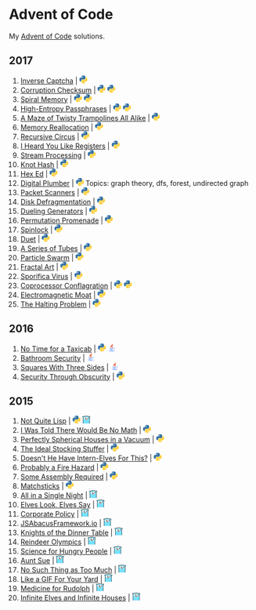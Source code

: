 # Advent of Code
My [Advent of Code](http://adventofcode.com/) solutions.

## 2017

1. [Inverse Captcha](https://adventofcode.com/2017/day/1) | [![Python](/images/pythonlogo.png)](/2017/one.py)
1. [Corruption Checksum](https://adventofcode.com/2017/day/2) | [![Python](/images/pythonlogo.png)](/2017/two_a.py) [![Python](/images/pythonlogo.png)](/2017/two_b.py)
1. [Spiral Memory](https://adventofcode.com/2017/day/3) | [![Python](/images/pythonlogo.png)](/2017/three_a.py) [![Python](/images/pythonlogo.png)](/2017/three_b.py)
1. [High-Entropy Passphrases](https://adventofcode.com/2017/day/4) | [![Python](/images/pythonlogo.png)](/2017/four_a.py) [![Python](/images/pythonlogo.png)](/2017/four_b.py)
1. [A Maze of Twisty Trampolines All Alike](https://adventofcode.com/2017/day/5) | [![Python](/images/pythonlogo.png)](/2017/five.py)
1. [Memory Reallocation](https://adventofcode.com/2017/day/6) | [![Python](/images/pythonlogo.png)](/2017/six.py)
1. [Recursive Circus](https://adventofcode.com/2017/day/7) | [![Python](/images/pythonlogo.png)](/2017/seven.py)
1. [I Heard You Like Registers](https://adventofcode.com/2017/day/8) | [![Python](/images/pythonlogo.png)](/2017/eight.py)
1. [Stream Processing](https://adventofcode.com/2017/day/9) | [![Python](/images/pythonlogo.png)](/2017/nine.py)
1. [Knot Hash](https://adventofcode.com/2017/day/10) | [![Python](/images/pythonlogo.png)](/2017/knot_hash.py)
1. [Hex Ed](https://adventofcode.com/2017/day/11) | [![Python](/images/pythonlogo.png)](/2017/eleven.py)
1. [Digital Plumber](https://adventofcode.com/2017/day/12) | [![Python](/images/pythonlogo.png)](/2017/twelve.py) Topics: graph theory, dfs, forest, undirected graph
1. [Packet Scanners](https://adventofcode.com/2017/day/13) | [![Python](/images/pythonlogo.png)](/2017/thirteen.py)
1. [Disk Defragmentation](https://adventofcode.com/2017/day/14) | [![Python](/images/pythonlogo.png)](/2017/fourteen.py)
1. [Dueling Generators](https://adventofcode.com/2017/day/15) | [![Python](/images/pythonlogo.png)](/2017/fifteen.py)
1. [Permutation Promenade](https://adventofcode.com/2017/day/16) | [![Python](/images/pythonlogo.png)](/2017/sixteen.py)
1. [Spinlock](https://adventofcode.com/2017/day/17) | [![Python](/images/pythonlogo.png)](/2017/seventeen.py)
1. [Duet](https://adventofcode.com/2017/day/18) | [![Python](/images/pythonlogo.png)](/2017/eighteen.py)
1. [A Series of Tubes](https://adventofcode.com/2017/day/19) | [![Python](/images/pythonlogo.png)](/2017/nineteen.py)
1. [Particle Swarm](https://adventofcode.com/2017/day/20) | [![Python](/images/pythonlogo.png)](/2017/twenty.py)
1. [Fractal Art](https://adventofcode.com/2017/day/21) | [![Python](/images/pythonlogo.png)](/2017/twentyone.py)
1. [Sporifica Virus](https://adventofcode.com/2017/day/22) | [![Python](/images/pythonlogo.png)](/2017/twentytwo.py)
1. [Coprocessor Conflagration](https://adventofcode.com/2017/day/23) | [![Python](/images/pythonlogo.png)](/2017/twentythree.py) [![Python](/images/pythonlogo.png)](/2017/twentythree_partb.py)
1. [Electromagnetic Moat](https://adventofcode.com/2017/day/24) | [![Python](/images/pythonlogo.png)](/2017/twentyfour.py)
1. [The Halting Problem](https://adventofcode.com/2017/day/25) | [![Python](/images/pythonlogo.png)](/2017/twentyfive.py)

## 2016
1. [No Time for a Taxicab](https://adventofcode.com/2016/day/1) | [![Python](/images/pythonlogo.png)](/2016/python/one.py) [![Java](/images/javalogo.png)](/2016/java/aoc/src/com/aoc/day1/Main.java)
1. [Bathroom Security](https://adventofcode.com/2016/day/2) | [![Java](/images/javalogo.png)](/2016/java/aoc/src/com/aoc/day2/Main.java)
1. [Squares With Three Sides](https://adventofcode.com/2016/day/3) | [![Java](/images/javalogo.png)](/2016/java/aoc/src/com/aoc/day3/Main.java)
1. [Security Through Obscurity](https://adventofcode.com/2016/day/4) | [![Python](/images/pythonlogo.png)](/2016/python/four.py)

## 2015
1. [Not Quite Lisp](https://adventofcode.com/2015/day/1) | [![Python](/images/pythonlogo.png)](/2015/python/one.py) [![Go](/images/gopher.png)](https://github.com/jollyra/advent-of-go/blob/master/2015d1/not_quite_lisp.go)
1. [I Was Told There Would Be No Math](https://adventofcode.com/2015/day/2) | [![Python](/images/pythonlogo.png)](/2015/python/two.py)
1. [Perfectly Spherical Houses in a Vacuum](https://adventofcode.com/2015/day/3) | [![Python](/images/pythonlogo.png)](/2015/python/three.py)
1. [The Ideal Stocking Stuffer](https://adventofcode.com/2015/day/4) | [![Python](/images/pythonlogo.png)](/2015/python/four.py)
1. [Doesn't He Have Intern-Elves For This?](https://adventofcode.com/2015/day/5) | [![Python](/images/pythonlogo.png)](/2015/python/five.py)
1. [Probably a Fire Hazard](https://adventofcode.com/2015/day/6) | [![Python](/images/pythonlogo.png)](/2015/python/six.py)
1. [Some Assembly Required](https://adventofcode.com/2015/day/7) | [![Python](/images/pythonlogo.png)](/2015/python/seven.py)
1. [Matchsticks](https://adventofcode.com/2015/day/8) | [![Python](/images/pythonlogo.png)](/2015/python/eight.py)
1. [All in a Single Night](https://adventofcode.com/2015/day/9) | [![Go](/images/gopher.png)](https://github.com/jollyra/advent-of-go/blob/master/2015d9/9.go)
1. [Elves Look, Elves Say](https://adventofcode.com/2015/day/10) | [![Go](/images/gopher.png)](https://github.com/jollyra/advent-of-go/blob/master/2015d10/look_and_say.go)
1. [Corporate Policy](https://adventofcode.com/2015/day/11) | [![Go](/images/gopher.png)](https://github.com/jollyra/advent-of-go/blob/master/2015d11/corperate_policy.go)
1. [JSAbacusFramework.io](https://adventofcode.com/2015/day/12) | [![Go](/images/gopher.png)](https://github.com/jollyra/advent-of-go/blob/master/2015d12/js_abacus_framework.go)
1. [Knights of the Dinner Table](https://adventofcode.com/2015/day/13) | [![Go](/images/gopher.png)](https://github.com/jollyra/advent-of-go/blob/master/2015d13/knights_of_the_dinner_table.go)
1. [Reindeer Olympics](https://adventofcode.com/2015/day/14) | [![Go](/images/gopher.png)](https://github.com/jollyra/advent-of-go/blob/master/2015d14/14.go)
1. [Science for Hungry People](https://adventofcode.com/2015/day/15) | [![Go](/images/gopher.png)](https://github.com/jollyra/advent-of-go/blob/master/2015d15/15.go)
1. [Aunt Sue](https://adventofcode.com/2015/day/16) | [![Go](/images/gopher.png)](https://github.com/jollyra/advent-of-go/blob/master/2015d16/16.go)
1. [No Such Thing as Too Much](https://adventofcode.com/2015/day/17) | [![Go](/images/gopher.png)](https://github.com/jollyra/advent-of-go/blob/master/2015d17/17.go)
1. [Like a GIF For Your Yard](https://adventofcode.com/2015/day/18) | [![Go](/images/gopher.png)](https://github.com/jollyra/advent-of-go/blob/master/2015d18/18.go)
1. [Medicine for Rudolph](https://adventofcode.com/2015/day/19) | [![Go](/images/gopher.png)](https://github.com/jollyra/advent-of-go/blob/master/2015d19/19.go)
1. [Infinite Elves and Infinite Houses](https://adventofcode.com/2015/day/20) | [![Go](/images/gopher.png)](https://github.com/jollyra/advent-of-go/blob/master/2015d20/20.go)
